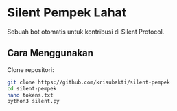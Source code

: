 # Silent Pempek Lahat

Sebuah bot otomatis untuk kontribusi di Silent Protocol.  

## Cara Menggunakan  

Clone repositori:  
```sh
git clone https://github.com/krisubakti/silent-pempek
cd silent-pempek
nano tokens.txt
python3 silent.py
